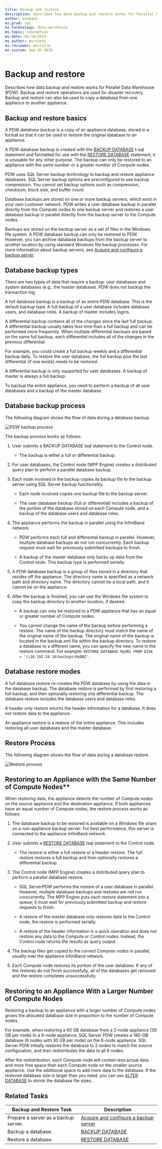```yaml
---
title: Backup and restore
description: Describes how data backup and restore works for Parallel Data Warehouse (PDW). Backup and restore operations are used for disaster recovery. Backup and restore can also be used to copy a database from one appliance to another appliance.  
author: mzaman1 
ms.prod: sql
ms.technology: data-warehouse
ms.topic: conceptual
ms.date: 01/19/2019
ms.author: murshedz
ms.reviewer: martinle
ms.custom: seo-dt-2019
---
```

# Backup and restore

Describes how data backup and restore works for Parallel Data Warehouse (PDW). Backup and restore operations are used for disaster recovery. Backup and restore can also be used to copy a database from one appliance to another appliance.  
    
## <a name="BackupRestoreBasics"></a>Backup and restore basics

A PDW *database backup* is a copy of an appliance database, stored in a format so that it can be used to restore the original database to an appliance.  
  
A PDW database backup is created with the [BACKUP DATABASE](../t-sql/statements/backup-database-parallel-data-warehouse.md) t-sql statement and formatted for use with the [RESTORE DATABASE](../t-sql/statements/restore-database-parallel-data-warehouse.md) statement; it is unusable for any other purpose. The backup can only be restored to an appliance with the same number or a greater number of Compute nodes.  
  
<!-- MISSING LINKS
The [master database](master-database.md) is a SMP SQL Server database. It is backed up with the BACKUP DATABASE statement. To restore master, use the [Restore the Master Database](configuration-manager-restore-master-database.md) page of the Configuration Manager tool.  
-->
  
PDW uses SQL Server backup technology to backup and restore appliance databases. SQL Server backup options are preconfigured to use backup compression. You cannot set backup options such as compression, checksum, block size, and buffer count.  
  
Database backups are stored on one or more backup servers, which exist in your own customer network.  PDW writes a user database backup in parallel directly from the Compute nodes to one backup server and restores a user database backup in parallel directly from the backup server to the Compute nodes.  
  
Backups are stored on the backup server as a set of files in the Windows file system. A PDW database backup can only be restored to PDW. However, you can archive database backups from the backup server to another location by using standard Windows file backup processes. For more information about backup servers, see [Acquire and configure a backup server](acquire-and-configure-backup-server.md).  
  
## <a name="BackupTypes"></a>Database backup types

There are two types of data that require a backup: user databases and system databases (e.g., the master database). PDW does not backup the transaction log.  
  
A full database backup is a backup of an entire  PDW database. This is the default backup type. A full backup of a user database includes database users, and database roles. A backup of master includes logins.  
  
A differential backup contains all of the changes since the last full backup. A differential backup usually takes less time than a full backup and can be performed more frequently. When multiple differential backups are based on the same full backup, each differential includes all of the changes in the previous differential.  
  
For example, you could create a full backup weekly and a differential backup daily. To restore the user database, the full backup plus the last differential (if one exists) needs to be restored.  
  
A differential backup is only supported for user databases. A backup of master is always a full backup.  
  
To backup the entire appliance, you need to perform a backup of all user databases and a backup of the master database.  
  
## <a name="BackupProc"></a>Database backup process

The following diagram shows the flow of data during a database backup.  
  
![PDW backup process](media/backup-process.png "PDW backup process")  
  
The backup process works as follows:  
  
1.  User submits a BACKUP DATABASE tsql statement to the Control node.  
  
    -   The backup is either a full or differential backup.  
  
2.  For user databases, the Control node (MPP Engine) creates a distributed query plan to perform a parallel database backup.  
  
3.  Each node involved in the backup copies its backup file to the backup server using SQL Server backup functionality.  
  
    -   Each node involved copies one backup file to the backup server.  
  
    -   The user database backup (full or differential) includes a backup of the portion of the database stored on each Compute node, and a backup of the database users and database roles.  
  
4.  The appliance performs the backup in parallel using the InfiniBand network.  
  
    -   PDW performs each full and differential backup in parallel. However, multiple database backups do not run concurrently. Each backup request must wait for previously submitted backups to finish.  
  
    -   A backup of the master database only backs up data from the Control node. This backup type is performed serially.  
  
5.  A PDW database backup is a group of files stored in a directory that resides off the appliance. The directory name is specified as a network path and directory name. The directory cannot be a local path, and it cannot be on the appliance.  
  
6.  After the backup is finished, you can use the Windows file system to copy the backup directory to another location, if desired.  
  
    -   A backup can only be restored to a PDW appliance that has an equal or greater number of Compute nodes.  
  
    -   You cannot change the name of the backup before performing a restore. The name of the backup directory must match the name of the original name of the backup. The original name of the backup is located in the backup.xml file within the backup directory. To restore a database to a different name, you can specify the new name in the restore command. For example: `RESTORE DATABASE MyDB1 FROM DISK = ꞌ\\10.192.10.10\backups\MyDB2ꞌ`.  
  
## <a name="RestoreModes"></a>Database restore modes

A full database restore re-creates the PDW database by using the data in the database backup. The database restore is performed by first restoring a full backup, and then optionally restoring one differential backup. The database restore includes the database users and database roles.  
  
A header only restore returns the header information for a database. It does not restore data to the appliance.  
  
An appliance restore is a restore of the entire appliance. This includes restoring all user databases and the master database.  
  
## <a name="RestoreProc"></a>Restore Process

The following diagram shows the flow of data during a database restore.  
  
![Restore process](media/restore-process.png "Restore process")  
  
## Restoring to an Appliance with the Same Number of Compute Nodes**  
  
When restoring data, the appliance detects the number of Compute nodes on the source appliance and the destination appliance. If both appliances have an equal number of Compute nodes, the restore process works as follows:  
  
1.  The database backup to be restored is available on a Windows file share on a non-appliance backup server. For best performance, this server is connected to the appliance InfiniBand network.  
  
2.  User submits a [RESTORE DATABASE](../t-sql/statements/restore-database-parallel-data-warehouse.md) tsql statement to the Control node.  
  
    -   The restore is either a full restore or a header restore. The full restore restores a full backup and then optionally restores a differential backup.  
  
3.  The Control node (MPP Engine) creates a distributed query plan to perform a parallel database restore.  
  
    -   SQL ServerPDW performs the restore of a user database in parallel. However, multiple database backups and restores are not run concurrently. The MPP Engine puts each restore statement into a queue; it must wait for previously submitted backup and restore requests to finish.  
  
    -   A restore of the master database only restores data to the Control node; the restore is performed serially.  
  
    -   A restore of the header information is a quick operation and does not restore any data to the Compute or Control nodes. Instead, the Control node returns the results as query output.  
  
4.  The backup files get copied to the correct Compute nodes in parallel, usually over the appliance InfiniBand network.  
  
5.  Each Compute node restores its portion of the user database. If any of the restores do not finish successfully, all of the databases get removed and the restore completes unsuccessfully.  
  
## Restoring to an Appliance With a Larger Number of Compute Nodes  
  
Restoring a backup to an appliance with a larger number of Compute nodes grows the allocated database size in proportion to the number of Compute nodes.  
  
For example, when restoring a 60 GB database from a 2-node appliance (30 GB per node) to a 6-node appliance, SQL Server PDW creates a 180-GB database (6 nodes with 30 GB per node) on the 6-node appliance. SQL Server PDW initially restores the database to 2 nodes to match the source configuration, and then redistributes the data to all 6 nodes.  
  
After the redistribution, each Compute node will contain less actual data and more free space than each Compute node on the smaller source appliance. Use the additional space to add more data to the database. If the restored database size is larger than you need, you can use [ALTER DATABASE](../t-sql/statements/alter-database-transact-sql.md?tabs=sqlpdw) to shrink the database file sizes.  
  
## Related Tasks  
  
|Backup and Restore Task|Description|  
|---------------------------|---------------|  
|Prepare a server as a backup server.|[Acquire and configure a backup server](acquire-and-configure-backup-server.md)|  
|Backup a database.|[BACKUP DATABASE](../t-sql/statements/backup-database-parallel-data-warehouse.md)|  
|Restore a database.|[RESTORE DATABASE](../t-sql/statements/restore-database-parallel-data-warehouse.md)|    

<!-- MISSING LINKS

|Create a disaster recovery plan.|[Create a Disaster Recovery Plan](create-disaster-recovery-plan.md)|
|Restore the master database.|To restore the master database, use the [Restore the master database](configuration-manager-restore-master-database.md) page in the Configuration Manager tool.| 
|Copy a database from one appliance to another appliance.|[Copy a PDW database to another appliance](copy-pdw-database-to-another-appliance.md).|  
|Monitor backups and restores.|[Monitor backups and restores](monitor-backup-and-restore.md)|  

-->
